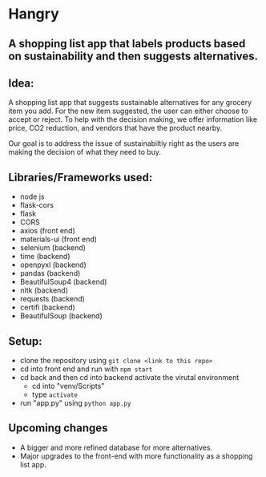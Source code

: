 # Hangry
<h2>A shopping list app that labels products based on sustainability and then suggests alternatives.</h2>

## Idea: 

  A shopping list app that suggests sustainable alternatives for any grocery item you add. For the new item suggested, the user can either choose to accept or reject. To help with the decision making, we offer information like price, CO2 reduction, and vendors that have the product nearby. 
  
  Our goal is to address the issue of sustainabiltiy right as the users are making the decision of what they need to buy. 
  
## Libraries/Frameworks used:
 * node js
 * flask-cors
 * flask
 * CORS
 * axios (front end)
 * materials-ui (front end)
 * selenium (backend)
 * time (backend)
 * openpyxl (backend)
 * pandas (backend)
 * BeautifulSoup4 (backend)
 * nltk (backend)
 * requests (backend)
 * certifi (backend)
 * BeautifulSoup (backend)
 
## Setup:
  * clone the repository using `git clone <link to this repo>`
  * cd into front end and run with `npm start`
  * cd back and then cd into backend activate the virutal environment
    - cd into "venv/Scripts"
    - type `activate`
  * run "app.py" using `python app.py`


## Upcoming changes
  * A bigger and more refined database for more alternatives. 
  * Major upgrades to the front-end with more functionality as a shopping list app. 

